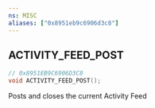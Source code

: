 ```yaml
---
ns: MISC
aliases: ["0x8951eb9c6906d3c8"]
---
```

## ACTIVITY_FEED_POST

```c
// 0x8951EB9C6906D3C8
void ACTIVITY_FEED_POST();
```

Posts and closes the current Activity Feed


